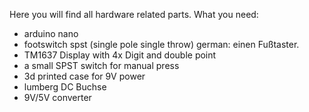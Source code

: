 Here you will find all hardware related parts.
What you need:

- arduino nano
- footswitch spst (single pole single throw) german: einen Fußtaster.
- TM1637 Display with 4x Digit and double point
- a small SPST switch for manual press
- 3d printed case
for 9V power
- lumberg DC Buchse
- 9V/5V converter